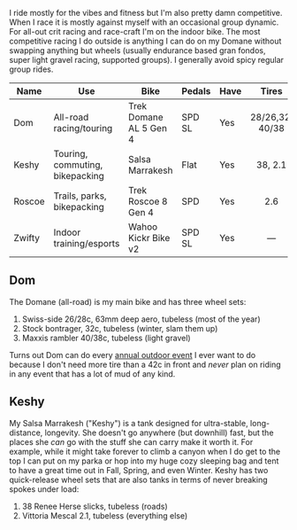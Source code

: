 I ride mostly for the vibes and fitness but I'm also pretty damn competitive. When I race it is mostly against myself with an occasional group dynamic. For all-out crit racing and race-craft I'm on the indoor bike.  The most competitive racing I do outside is anything I can do on my Domane without swapping anything but wheels (usually endurance based gran fondos, super light gravel racing, supported groups). I generally avoid spicy regular group rides.

| Name   | Use                             | Bike                   | Pedals | Have |      Tires      |
| ------ | ------------------------------- | ---------------------- | ------ | ---- | :-------------: |
| Dom    | All-road racing/touring         | Trek Domane AL 5 Gen 4 | SPD SL | Yes  | 28/26,32, 40/38 |
| Keshy  | Touring, commuting, bikepacking | Salsa Marrakesh        | Flat   | Yes  |     38, 2.1     |
| Roscoe | Trails, parks, bikepacking      | Trek Roscoe 8 Gen 4    | SPD    | Yes  |       2.6       |
| Zwifty | Indoor training/esports         | Wahoo Kickr Bike v2    | SPD SL | Yes  |        —        |
## Dom

The Domane (all-road) is my main bike and has three wheel sets:

1. Swiss-side 26/28c, 63mm deep aero, tubeless (most of the year)
2. Stock bontrager, 32c, tubeless (winter, slam them up)
3. Maxxis rambler 40/38c, tubeless (light gravel)

Turns out Dom can do every [annual outdoor event](Annual%20outdoor%20events.md) I ever want to do because I don't need more tire than a 42c in front and *never* plan on riding in any event that has a lot of mud of any kind. 
## Keshy

My Salsa Marrakesh ("Keshy") is a tank designed for ultra-stable, long-distance, longevity. She doesn't go anywhere (but downhill) fast, but the places she *can* go with the stuff she can carry make it worth it. For example, while it might take forever to climb a canyon when I do get to the top I can put on my parka or hop into my huge cozy sleeping bag and tent to have a great time out in Fall, Spring, and even Winter. Keshy has two quick-release wheel sets that are also tanks in terms of never breaking spokes under load:

1. 38 Renee Herse slicks, tubeless (roads)
2. Vittoria Mescal 2.1, tubeless (everything else)